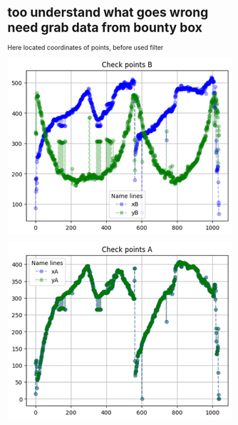 # too understand what goes wrong need grab data from bounty box

Here located coordinates of points, before used filter


![alt text](https://github.com/ViktorPavlovA/tracking-people/blob/main/points/1.png)

 ![alt text](https://github.com/ViktorPavlovA/tracking-people/blob/main/points/2.png)
